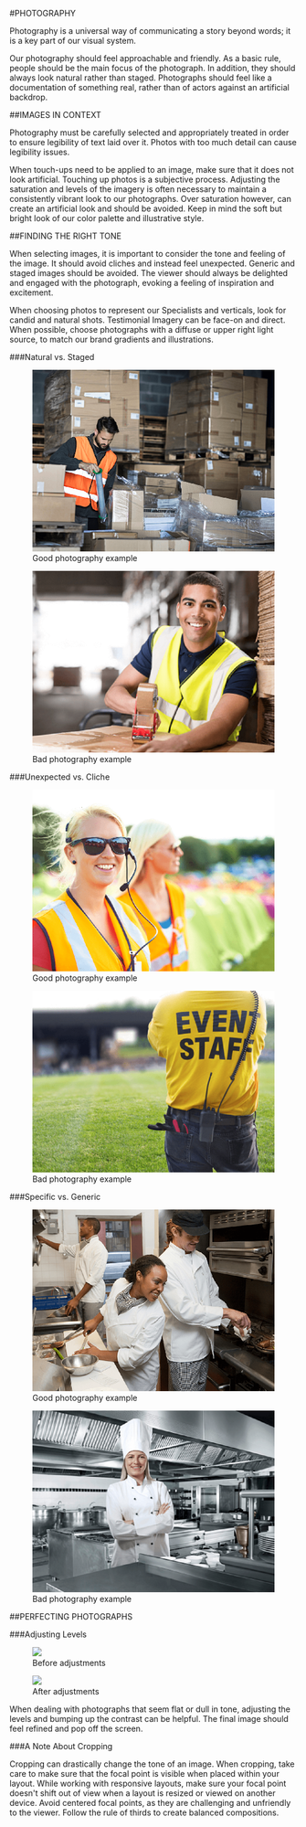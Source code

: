 #PHOTOGRAPHY

Photography is a universal way of communicating a story beyond words; it is a key part of our visual system. 

Our photography should feel approachable and friendly. As a basic rule, people should be the main focus of the photograph. In addition, they should always look natural rather than staged. Photographs should feel like a documentation of something real, rather than of actors against an artificial backdrop.

##IMAGES IN CONTEXT

Photography must be carefully selected and appropriately treated in order to ensure legibility of text laid over it. Photos with too much detail can cause legibility issues.

When touch-ups need to be applied to an image, make sure that it does not look artificial. Touching up photos is a subjective process. Adjusting the saturation and levels of the imagery is often necessary to maintain a consistently vibrant look to our photographs. Over saturation however, can create an artificial look and should be avoided. Keep in mind the soft but bright look of our color palette and illustrative style.

##FINDING THE RIGHT TONE

When selecting images, it is important to consider the tone and feeling of the image. It should avoid cliches and instead feel unexpected. Generic and staged images should be avoided. The viewer should always be delighted and engaged with the photograph, evoking a feeling of inspiration and excitement.

When choosing photos to represent our Specialists and verticals, look for candid and natural shots. Testimonial Imagery can be face-on and direct. When possible, choose photographs with a diffuse or upper right light source, to match our brand gradients and illustrations.

###Natural vs. Staged

<section class="images two-up example">
	<figure>
		<img src="/assets/images/natural-warehouse.png">
		<figcaption class="do">Good photography example</figcaption>
	</figure>
	<figure>
		<img src="/assets/images/staged-warehouse.png">
		<figcaption class="do-not">Bad photography example</figcaption>
	</figure>
</section>

###Unexpected vs. Cliche

<section class="images two-up example">
	<figure>
		<img src="/assets/images/unexpected-event-staff.png">
		<figcaption class="do">Good photography example</figcaption>
	</figure>
	<figure>
		<img src="/assets/images/cliche-event-staff.png">
		<figcaption>Bad photography example</figcaption>
	</figure>
</section>

###Specific vs. Generic

<section class="images two-up example">
	<figure>
		<img src="/assets/images/specific-chef.png">
		<figcaption class="do">Good photography example</figcaption>
	</figure>
	<figure>
		<img src="/assets/images/generic-chef.png">
		<figcaption class="do-not">Bad photography example</figcaption>
	</figure>
</section>

##PERFECTING PHOTOGRAPHS

###Adjusting Levels

<section class="images two-up example">
	<figure>
		<img src="/assets/images/Brand_Guide_Adjustment_1.png">
		<figcaption>Before adjustments</figcaption>
	</figure>
	<figure>
		<img src="/assets/images/Brand_Guide_Adjustment_2.png">
		<figcaption>After adjustments</figcaption>
	</figure>
</section>

When dealing with photographs that seem flat or dull in tone, adjusting the levels and bumping up the contrast can be helpful. The final image should feel refined and pop off the screen.

###A Note About Cropping

Cropping can drastically change the tone of an image. When cropping, take care to make sure that the focal point is visible when placed within your layout. While working with responsive layouts, make sure your focal point doesn't shift out of view when a layout is resized or viewed on another device. Avoid centered focal points, as they are challenging and unfriendly to the viewer. Follow the rule of thirds to create balanced compositions.